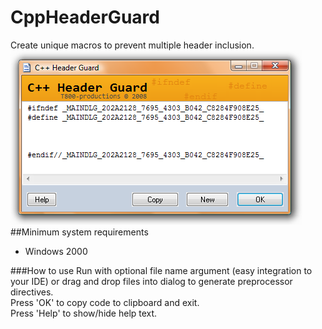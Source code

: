 # CppHeaderGuard
Create unique macros to prevent multiple header inclusion.
![alt text](https://github.com/T800G/CppHeaderGuard/blob/master/cppguard.png "Preprocessor definition generator")
##Minimum system requirements
  * Windows 2000

###How to use
Run with optional file name argument (easy integration to your IDE) or drag and drop files into dialog to generate preprocessor directives.<br/>
Press 'OK' to copy code to clipboard and exit.<br/>
Press 'Help' to show/hide help text.
